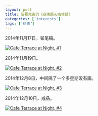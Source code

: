 ```yaml
---
layout: post
title: 临摹梵高的《夜晚露天咖啡馆》
categories: ['interests']
tags: ['绘画']
---
```


2014年11月17日，铅笔稿。

<a href="http://www.flickr.com/photos/zhengzhong/15960786006/" title="Cafe Terrace at Night, #1, on Flickr">
  <img src="http://farm8.staticflickr.com/7471/15960786006_9b552184f0_k_d.jpg" alt="Cafe Terrace at Night, #1"/>
</a>


2014年11月19日。

<a href="http://www.flickr.com/photos/zhengzhong/15800605569/" title="Cafe Terrace at Night, #2, on Flickr">
  <img src="http://farm9.staticflickr.com/8564/15800605569_65e56bd93d_k_d.jpg" alt="Cafe Terrace at Night, #2"/>
</a>


2014年12月8日，中间隔了一个多星期没有画。

<a href="http://www.flickr.com/photos/zhengzhong/15364342474/" title="Cafe Terrace at Night, #3, on Flickr">
  <img src="http://farm8.staticflickr.com/7560/15364342474_a36800890c_k_d.jpg" alt="Cafe Terrace at Night, #3"/>
</a>


2014年12月10日，成品。

<a href="http://www.flickr.com/photos/zhengzhong/15799189248/" title="Cafe Terrace at Night, #4, on Flickr">
  <img src="http://farm8.staticflickr.com/7543/15799189248_e373ec58fb_k_d.jpg" alt="Cafe Terrace at Night, #4"/>
</a>
